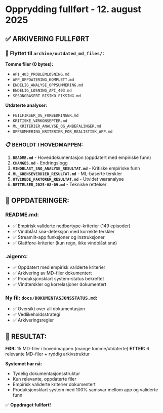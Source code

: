 # Opprydding fullført - 12. august 2025

## ✅ **ARKIVERING FULLFØRT**

### 📁 **Flyttet til `archive/outdated_md_files/`:**

**Tomme filer (0 bytes):**
- `API_403_PROBLEMLØSNING.md`
- `APP_OPPDATERING_KOMPLETT.md`
- `ENDELIG_ANALYSE_OPPSUMMERING.md`
- `ENDELIG_LØSNING_API_403.md`
- `SESONGBASERT_RISIKO_FIKSING.md`

**Utdaterte analyser:**
- `FEILFIKSER_OG_FORBEDRINGER.md`
- `KRITISKE_VÆRKONSEPTER.md`
- `ML_KRITERIER_ANALYSE_OG_ANBEFALINGER.md`
- `OPPSUMMERING_KRITERIER_FOR_REALISTISK_APP.md`

### 📋 **BEHOLDT I HOVEDMAPPEN:**

1. **`README.md`** - Hoveddokumentasjon (oppdatert med empiriske funn)
2. **`CHANGES.md`** - Endringslogg
3. **`VINDBLAST_SNO_ANALYSE_RESULTAT.md`** - Kritiske empiriske funn
4. **`ML_GRENSEVERDIER_RESULTAT.md`** - ML-baserte terskler
5. **`UTVIDEDE_FAKTORER_RESULTAT.md`** - Utvidet væranalyse
6. **`RETTELSER_2025-08-09.md`** - Tekniske rettelser

## 🔧 **OPPDATERINGER:**

### **README.md:**
- ✅ Empirisk validerte nedbørtype-kriterier (149 episoder)
- ✅ Vindblåst snø-deteksjon med korrekte terskler
- ✅ Streamlit-app funksjoner og instruksjoner
- ✅ Glattføre-kriterier (kun regn, ikke vindblåst snø)

### **.aigenrc:**
- ✅ Oppdatert med empirisk validerte kriterier
- ✅ Arkivering av MD-filer dokumentert
- ✅ Produksjonsklart system-status bekreftet
- ✅ Vindterskler og korrelasjoner dokumentert

### **Ny fil: `docs/DOKUMENTASJONSSTATUS.md`:**
- ✅ Oversikt over all dokumentasjon
- ✅ Vedlikeholdsstrategi
- ✅ Arkiveringsregler

## 🎯 **RESULTAT:**

**FØR:** 15 MD-filer i hovedmappen (mange tomme/utdaterte)
**ETTER:** 6 relevante MD-filer + ryddig arkivstruktur

**Systemet har nå:**
- Tydelig dokumentasjonsstruktur
- Kun relevante, oppdaterte filer
- Empirisk validerte kriterier dokumentert
- Produksjonsklart system med 100% samsvar mellom app og validerte funn

✅ **Oppdraget fullført!**
